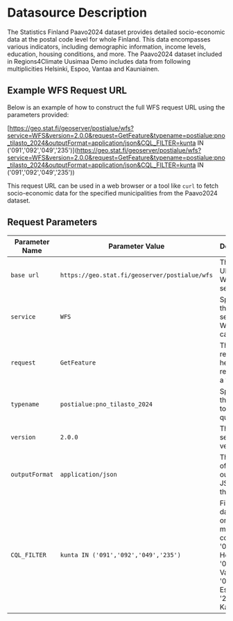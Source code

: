 # Datasource Description

The Statistics Finland Paavo2024 dataset provides detailed socio-economic data at the postal code level for whole Finland. This data encompasses various indicators, including demographic information, income levels, education, housing conditions, and more. The Paavo2024 dataset included in Regions4Climate Uusimaa Demo includes data from following multiplicities Helsinki, Espoo, Vantaa and Kauniainen.

## Example WFS Request URL

Below is an example of how to construct the full WFS request URL using the parameters provided:

[https://geo.stat.fi/geoserver/postialue/wfs?service=WFS&version=2.0.0&request=GetFeature&typename=postialue:pno_tilasto_2024&outputFormat=application/json&CQL_FILTER=kunta IN ('091','092','049','235')](https://geo.stat.fi/geoserver/postialue/wfs?service=WFS&version=2.0.0&request=GetFeature&typename=postialue:pno_tilasto_2024&outputFormat=application/json&CQL_FILTER=kunta IN ('091','092','049','235'))

This request URL can be used in a web browser or a tool like `curl` to fetch socio-economic data for the specified municipalities from the Paavo2024 dataset.

## Request Parameters

| Parameter Name | Parameter Value | Description |
| -------------- | --------------- | ----------- |
| `base url` | `https://geo.stat.fi/geoserver/postialue/wfs` | The base URL for the WFS service. |
| `service` | `WFS` | Specifies the type of service, WFS in this case. |
| `request` | `GetFeature` | The type of request, here requesting a feature. |
| `typename` | `postialue:pno_tilasto_2024` | Specifies the dataset to be queried. |
| `version` | `2.0.0` | The WFS service version. |
| `outputFormat` | `application/json` | The format of the output, JSON in this case. |
| `CQL_FILTER` | `kunta IN ('091','092','049','235')` | Filters the data based on municipality codes. '091' for Helsinki, '092' for Vantaa, '049' for Espoo, and '235' for Kauniainen. |

